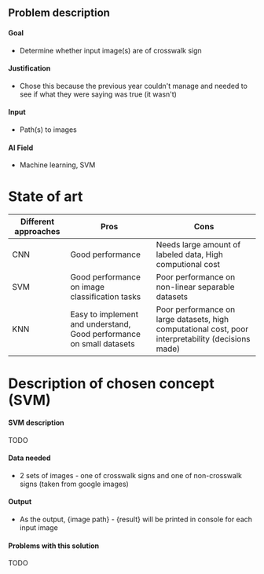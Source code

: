 ## Problem description
#### Goal
- Determine whether input image(s) are of crosswalk sign
#### Justification
- Chose this because the previous year couldn't manage and needed to see if what they were saying was true (it wasn't)
#### Input
- Path(s) to images
#### AI Field
- Machine learning, SVM

# State of art
| Different approaches | Pros | Cons |
|----------------------|------|------|
| CNN | Good performance | Needs large amount of labeled data, High computional cost |
| SVM | Good performance on image classification tasks | Poor performance on non-linear separable datasets |
| KNN | Easy to implement and understand, Good performance on small datasets | Poor performance on large datasets, high computational cost, poor interpretability (decisions made) |

# Description of chosen concept (SVM)
#### SVM description
TODO

#### Data needed
- 2 sets of images - one of crosswalk signs and one of non-crosswalk signs (taken from google images)

#### Output
- As the output, {image path} - {result} will be printed in console for each input image


#### Problems with this solution
TODO